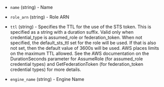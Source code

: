 <!-- Code generated from the comments of the VaultAWSEngineOptions struct in builder/amazon/common/access_config.go; DO NOT EDIT MANUALLY -->

-   `name` (string) - Name
-   `role_arn` (string) - Role ARN
-   `ttl` (string) - Specifies the TTL for the use of the STS token. This
    is specified as a string with a duration suffix. Valid only when
    credential_type is assumed_role or federation_token. When not
    specified, the default_sts_ttl set for the role will be used. If that
    is also not set, then the default value of 3600s will be used. AWS
    places limits on the maximum TTL allowed. See the AWS documentation on
    the DurationSeconds parameter for AssumeRole (for assumed_role
    credential types) and GetFederationToken (for federation_token
    credential types) for more details.
    
-   `engine_name` (string) - Engine Name
